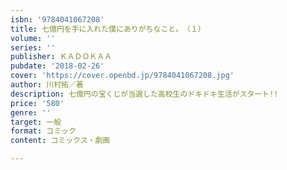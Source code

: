 ```yaml
---
isbn: '9784041067208'
title: 七億円を手に入れた僕にありがちなこと。　（１）
volume: ''
series: ''
publisher: ＫＡＤＯＫＡＡ
pubdate: '2018-02-26'
cover: 'https://cover.openbd.jp/9784041067208.jpg'
author: 川村拓／著
description: 七億円の宝くじが当選した高校生のドキドキ生活がスタート!!
price: '580'
genre: ''
target: 一般
format: コミック
content: コミックス・劇画

---
```


